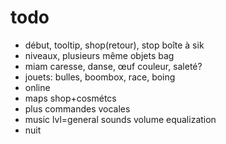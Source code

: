 # todo
- début, tooltip, shop(retour), stop boîte à sik
- niveaux, plusieurs même objets bag
- miam caresse, danse, œuf couleur, saleté?
- jouets: bulles, boombox, race, boing
- online
- maps shop+cosmétcs
- plus commandes vocales
- music lvl=general sounds volume equalization
- nuit